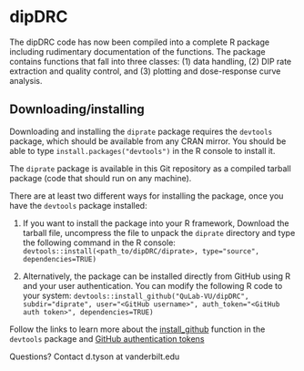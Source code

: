 # dipDRC
The dipDRC code has now been compiled into a complete R package including rudimentary documentation of the functions. The package contains functions that fall into three classes:
(1) data handling, (2) DIP rate extraction and quality control, and (3) plotting and dose-response curve analysis.

## Downloading/installing
Downloading and installing the `diprate` package requires the `devtools` package, which should be available from any CRAN mirror. You should be able to type `install.packages("devtools")` in the R console to install it.

The `diprate` package is available in this Git repository as a compiled tarball package (code that should run on any machine).

There are at least two different ways for installing the package, once you have the `devtools` package installed:
1) If you want to install the package into your R framework, Download the tarball file, uncompress the file to unpack the `diprate` directory and type the following command in the R console: 
`devtools::install(<path_to/dipDRC/diprate>, type="source", dependencies=TRUE)`

2) Alternatively, the package can be installed directly from GitHub using R and your user authentication. You can modify the following R code to your system:
`devtools::install_github("QuLab-VU/dipDRC", subdir="diprate", user="<GitHub username>", auth_token="<GitHub auth token>", dependencies=TRUE)`

Follow the links to learn more about the [install_github](https://www.rdocumentation.org/packages/devtools/versions/1.13.3/topics/install_github) function in the `devtools` package and [GitHub authentication tokens](https://github.com/settings/tokens) 

Questions? Contact d.tyson at vanderbilt.edu
